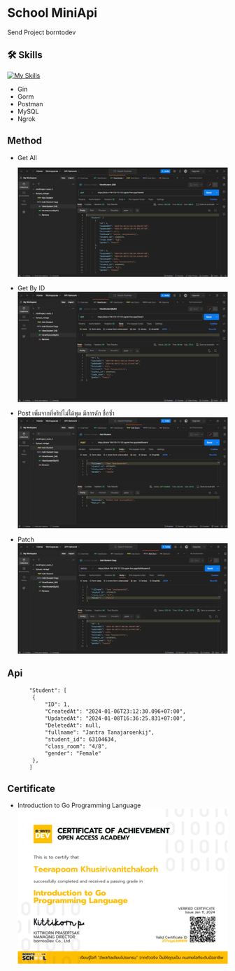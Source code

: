 # School MiniApi

Send Project borntodev

## 🛠 Skills
[![My Skills](https://skillicons.dev/icons?i=go,postman,mysql)](https://skillicons.dev)
- Gin
- Gorm
- Postman
- MySQL
- Ngrok

## Method

- Get All
  
    ![Logo](https://github.com/Teerapoom/-Go-_School_miniapi/blob/main/IMG/Get%20All.png)

- Get By ID
    ![Logo](https://github.com/Teerapoom/-Go-_School_miniapi/blob/main/IMG/Get%20By%20ID.png)

- Post
    เพิ่มจากที่คริปไม่ได้พูด มีการดัก ชื่อซ้ำ
    ![Logo](https://github.com/Teerapoom/-Go-_School_miniapi/blob/main/IMG/Post.png)

- Patch
    ![Logo](https://github.com/Teerapoom/-Go-_School_miniapi/blob/main/IMG/Patch.png)


## Api
```
       "Student": [
        {
            "ID": 1,
            "CreatedAt": "2024-01-06T23:12:30.096+07:00",
            "UpdatedAt": "2024-01-08T16:36:25.831+07:00",
            "DeletedAt": null,
            "fullname": "Jantra Tanajaroenkij",
            "student_id": 63104634,
            "class_room": "4/8",
            "gender": "Female"
        },
       ]

```
## Certificate
- Introduction to Go Programming Language
    ![Logo](https://github.com/Teerapoom/-Go-_School_miniapi/blob/main/IMG/borntodev-acdemy_Introduction%20to%20Go%20Programming%20Language_certifiacte%20(1).png)
